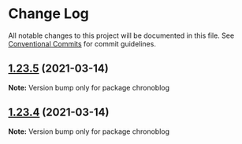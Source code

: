 # Change Log

All notable changes to this project will be documented in this file.
See [Conventional Commits](https://conventionalcommits.org) for commit guidelines.

## [1.23.5](https://github.com/Chronoblog/gatsby-theme-chronoblog/compare/chronoblog@1.23.3...chronoblog@1.23.5) (2021-03-14)

**Note:** Version bump only for package chronoblog





## [1.23.4](https://github.com/Chronoblog/gatsby-theme-chronoblog/compare/chronoblog@1.23.3...chronoblog@1.23.4) (2021-03-14)

**Note:** Version bump only for package chronoblog
